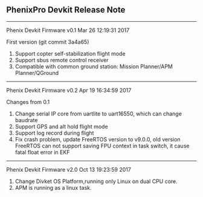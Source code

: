 ## PhenixPro Devkit Release Note

---

Phenix Devkit Firmware v0.1 Mar 26 12:19:31 2017

First version \(git commit 3a4a65\)

1. Support copter self-stabilization flight mode
2. Support sbus remote control receiver
3. Compatible with common ground station: Mission Planner/APM Planner/QGround

---

Phenix Devkit Firmware v0.2 Apr 19 16:34:59 2017

Changes from 0.1

1. Change serial IP core from uartlite to uart16550, which can change baudrate
2. Support GPS and alt hold flight mode
3. Support log record during flight
4. Fix crash problem, update FreeRTOS version to v9.0.0,  old version FreeRTOS can not support saving FPU context in task switch, it cause fatal float error in EKF

---

Phenix Devkit Firmware v2.0 Oct 13 19:23:59 2017

1. Change Divket OS Platform,running only Linux on dual CPU core. 
2. APM is running as a linux task.

